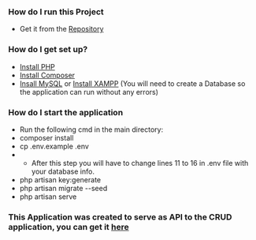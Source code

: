 ### How do I run this Project ###
* Get it from the [Repository](https://github.com/SadPopu/Arcada-Project)

### How do I get set up? ###

* [Install PHP](https://windows.php.net/index.php)
* [Install Composer](https://getcomposer.org)  
* [Insall MySQL](https://dev.mysql.com/downloads/installer/) or [Install XAMPP](https://sourceforge.net/projects/xampp/) (You will need to create a Database so the application can run without any errors)

### How do I start the application
* Run the following cmd in the main directory:
* composer install
* cp .env.example .env
* - After this step you will have to change lines 11 to 16 in .env file with your database info.
* php artisan key:generate
* php artisan migrate --seed
* php artisan serve

### This Application was created to serve as API to the CRUD application, you can get it [here](https://github.com/SadPopu/Arcada-Project-React-Js-Crud) ###
